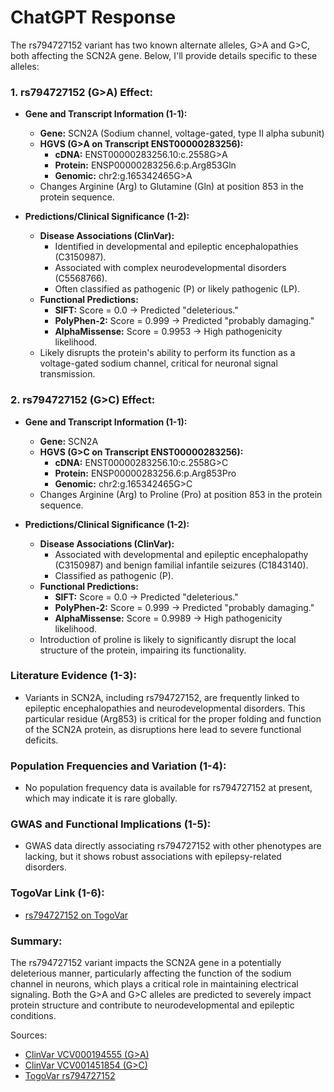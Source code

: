 # ChatGPT Response

The rs794727152 variant has two known alternate alleles, G>A and G>C, both affecting the SCN2A gene. Below, I'll provide details specific to these alleles:

### 1. rs794727152 (G>A) Effect:
- **Gene and Transcript Information (1-1):**
  - **Gene:** SCN2A (Sodium channel, voltage-gated, type II alpha subunit)
  - **HGVS (G>A on Transcript ENST00000283256):**
    - **cDNA:** ENST00000283256.10:c.2558G>A
    - **Protein:** ENSP00000283256.6:p.Arg853Gln
    - **Genomic:** chr2:g.165342465G>A
  - Changes Arginine (Arg) to Glutamine (Gln) at position 853 in the protein sequence.

- **Predictions/Clinical Significance (1-2):**
  - **Disease Associations (ClinVar):**
    - Identified in developmental and epileptic encephalopathies (C3150987).
    - Associated with complex neurodevelopmental disorders (C5568766).
    - Often classified as pathogenic (P) or likely pathogenic (LP).
  - **Functional Predictions:**
    - **SIFT:** Score = 0.0 → Predicted "deleterious."
    - **PolyPhen-2:** Score = 0.999 → Predicted "probably damaging."
    - **AlphaMissense:** Score = 0.9953 → High pathogenicity likelihood.
  - Likely disrupts the protein's ability to perform its function as a voltage-gated sodium channel, critical for neuronal signal transmission.

### 2. rs794727152 (G>C) Effect:
- **Gene and Transcript Information (1-1):**
  - **Gene:** SCN2A
  - **HGVS (G>C on Transcript ENST00000283256):**
    - **cDNA:** ENST00000283256.10:c.2558G>C
    - **Protein:** ENSP00000283256.6:p.Arg853Pro
    - **Genomic:** chr2:g.165342465G>C
  - Changes Arginine (Arg) to Proline (Pro) at position 853 in the protein sequence.

- **Predictions/Clinical Significance (1-2):**
  - **Disease Associations (ClinVar):**
    - Associated with developmental and epileptic encephalopathy (C3150987) and benign familial infantile seizures (C1843140).
    - Classified as pathogenic (P).
  - **Functional Predictions:**
    - **SIFT:** Score = 0.0 → Predicted "deleterious."
    - **PolyPhen-2:** Score = 0.999 → Predicted "probably damaging."
    - **AlphaMissense:** Score = 0.9989 → High pathogenicity likelihood.
  - Introduction of proline is likely to significantly disrupt the local structure of the protein, impairing its functionality.

### Literature Evidence (1-3):
- Variants in SCN2A, including rs794727152, are frequently linked to epileptic encephalopathies and neurodevelopmental disorders. This particular residue (Arg853) is critical for the proper folding and function of the SCN2A protein, as disruptions here lead to severe functional deficits.

### Population Frequencies and Variation (1-4):
- No population frequency data is available for rs794727152 at present, which may indicate it is rare globally.

### GWAS and Functional Implications (1-5):
- GWAS data directly associating rs794727152 with other phenotypes are lacking, but it shows robust associations with epilepsy-related disorders.

### TogoVar Link (1-6):
- [rs794727152 on TogoVar](https://togovar.biosciencedbc.jp/variant/tgv417503265)

### Summary:
The rs794727152 variant impacts the SCN2A gene in a potentially deleterious manner, particularly affecting the function of the sodium channel in neurons, which plays a critical role in maintaining electrical signaling. Both the G>A and G>C alleles are predicted to severely impact protein structure and contribute to neurodevelopmental and epileptic conditions. 

Sources:
- [ClinVar VCV000194555 (G>A)](https://www.ncbi.nlm.nih.gov/clinvar/variation/194555)
- [ClinVar VCV001451854 (G>C)](https://www.ncbi.nlm.nih.gov/clinvar/variation/1451854)
- [TogoVar rs794727152](https://togovar.biosciencedbc.jp/variant/tgv417503265)
